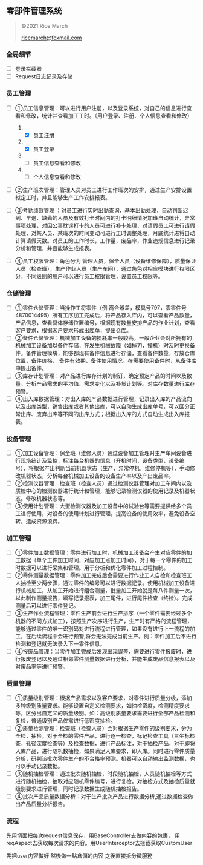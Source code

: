 ## 零部件管理系统

> ©2021 Rice March
>
> ricemarch@foxmail.com

### 全局细节

- [ ] 登录拦截器
- [ ] Request日志记录及存储

### 员工管理

- [ ] ①员工信息管理：可以进行用户注册，以及登录系统，对自己的信息进行查看和修改，统计并查看加工工时。（用户登录、注册、个人信息查看和修改）

    1.
        - [x] 员工注册
    2.
        - [x] 员工登录
    3.
        - [ ] 员工信息查看和修改
    4.
        - [ ] 个人信息查看和修改

- [ ] ②生产班次管理：管理人员对员工进行工作班次的安排，通过生产安排设置拟定工时，并且能够生产工作安排报表。
- [ ] ③考勤绩效管理
  ：对员工进行实时出勤查询，基本出勤处理，自动判断迟到、早退、缺勤的人员及有效打卡时间内的打卡明细情况加班自动统计，异常事项处理，对因公事耽误打卡的人员可进行补卡处理，对请假员工可进行请假处理，对某人员、某班次的时间变动可进行工时调整处理，月底统计进将自动计算请假天数。对员工的工作时长，工作量，废品率，作业违规信息进行记录分析和管理，并且能够生成报表。
- [ ] ④员工权限管理：角色分为 管理人员，保全人员（设备维修保障），质量保证人员（检查班），生产作业人员（生产车间），通过角色对相应模块进行权限区分，不同级别的用户可以进行员工权限管理，设置员工权限等。

### 仓储管理

- [ ] ①零件仓储管理：当操作工将零件（例
  离合器盖，模具号797，零零件号4870014495）所有工序加工完成后，将产品存入库内，可以查看产品数量，产品信息，查看具体存储位置编号，根据现有数量安排产品的作业计划，查看客户要求，根据客户要求形成出库单，提出仓库。
- [ ] ②备件仓储管理：机械加工设备的损耗率一般较高，一般企业会对所拥有的机械加工设备加以备件存储，在发生机械故障（如掉刀，撞机）时及时更换备件。备件管理模块，能够都现有备件信息进行存储，查看备件数量，存放仓库位置，备件价格，
  备件有效期，备件使用情况。在需要使用备件时，从备件库中提出备件。
- [ ] ③库存计划管理：对产品进行库存计划的制订，确定预定产品的时间以及数量。分析产品需求的平均值、需求变化以及补货计划等。对库存数量进行库存预警。
- [ ] ④出入库数据管理：对出入库的产品数据进行管理，记录出入库的产品流向以及出库类型，销售出库或者其他出库，可以自动生成出库单号，可以区分正常出库、废弃出库等不同的出库方式；根据出入库的方式自动生成出入库报表。

### 设备管理

- [ ] 
  ①加工设备管理：保全班（维修人员）通过设备加工管理对生产车间设备进行现场统计及监控，标注每台机器的信息（开机时间，设备类型，设备编号），将根据产出判断当前机器状态（生产，异常停机，维修停机等），手动修改机器状态，分析每台机械加工设备的设备生产率以及产出废品率。
- [ ] ②检测仪器管理：检查班（检查人员）通过检测仪器管理对加工车间内以及质检中心的检测仪器进行统计和管理，能够记录检测仪器的使用记录及机器状态。修改机器状态等。
- [ ] ③使用计划管理：大型检测仪器及加工设备中的试验台等需要提供给多个员工进行使用，对设备的使用计划进行管理，提高设备的使用效率，避免设备空转，造成资源浪费。

### 加工管理

- [ ] ①零件加工数据管理：零件进行加工时，机械加工设备会产生对应零件的加工数据（单个工件加工时间，对应加工点加工时间），对于每一个零件的加工时数据可以进行采集和管理。用于分析和优化零件加工过程控制。
- [ ] 
  ②零件测量数据管理：零件加工完成后会需要进行作业工人自检和检查班工人抽检至少两步骤，通过零件的编号可以进行数据记录。使用机械加工设备进行机械加工，从加工开始进行组合测量，批量加工开始就是每八件测量一次，以此制作测量报告，填写记录报表，加工尾件，进行尾件检查（终检）。完成测量后可以进行零件登记。
- [ ] 
  ③生产作业流程管理：零件生产前会进行生产排序（一个零件需要经过多个机器的不同方式加工），按照生产次序进行生产，生产时有严格的流程管理，能够通过零件的唯一识别码对进行流程进行管理，如果没有进行上一流程的加工，在后续流程中会进行预警,将会无法完成当前生产。例：零件加工后不进行检测和登记就无法录入下一零件信息。
- [ ] ④报废品管理：当零件加工完成后发现出现误差，需要进行零件报废时，进行报废登记以及通过相邻零件测量数据进行分析，并能生成废品信息报表以及对废品率等进行预警。

### 质量管理

- [ ] 
  ①质量级别管理：根据产品需求以及客户要求，对零件进行质量分级，添加多种级别质量要求。能够设置自定义检测要求，如抽检密度，检测精度要求等，区分出自定义的质量级别。如：高级别质量要求需要进行全部产品检测和复检，普通级别产品仅需进行低密度抽检。
- [ ] 
  ②质量检测管理：检查班（检查人员）会对根据生产零件的级别要求，分为全检，抽检。对于全检的零件产品，进行逐一检查，标记检查工具（三坐标检查，孔径深度检查等）及检查数据，进行产品标注，对于抽检产品，对于即将入库产品，进行随机数抽检，如果满足入库要求，即入库。同时进行零件质量分析，研判该批次零件生产的不合格率预测。机器可以自动输出监测数据，也可以手动记录数据。
- [ ] ③随机抽检管理：通过批次随机抽检，时段随机抽检，人员随机抽检等方式进行随机抽检，抽取对应随机零件编号，进行复检。对抽检方式及抽检质量就级别要求进行管理，同时记录数据生成随机抽检报告。
- [ ] ④批次产品质量数据分析：对于生产批次产品进行数据分析,通过数据检查做出产品质量分析报告。

### 流程

先用切面把每次request信息保存，用BaseController去做内容的包裹， 
用reqAspect去获取每次请求的内容。用UserInterceptor去拦截获取CustomUser

先把user内容做好 然後做一點倉儲的内容 之後直接拆分微服務